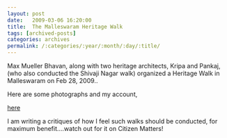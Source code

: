 ```yaml
---
layout: post
date:	2009-03-06 16:20:00
title:  The Malleswaram Heritage Walk
tags: [archived-posts]
categories: archives
permalink: /:categories/:year/:month/:day/:title/
---
```

Max Mueller Bhavan, along with two heritage architects, Kripa and Pankaj, (who also conducted the Shivaji Nagar walk) organized a Heritage Walk in Malleswaram on Feb 28, 2009..

Here are some photographs and my account,

<a href="http://bangalore.citizenmatters.in/blogs/show_entry/875"> here </a> 

I am writing a critiques of how I feel such walks should be conducted, for maximum benefit....watch out for it on Citizen Matters!
